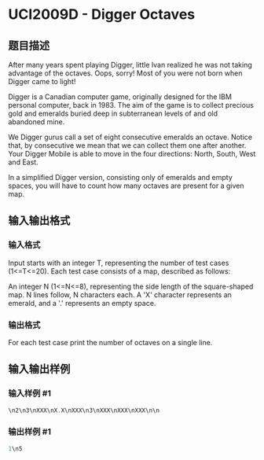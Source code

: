 # UCI2009D - Digger Octaves

## 题目描述

After many years spent playing Digger, little Ivan realized he was not taking advantage of the octaves. Oops, sorry! Most of you were not born when Digger came to light!

Digger is a Canadian computer game, originally designed for the IBM personal computer, back in 1983. The aim of the game is to collect precious gold and emeralds buried deep in subterranean levels of and old abandoned mine.

We Digger gurus call a set of eight consecutive emeralds an octave. Notice that, by consecutive we mean that we can collect them one after another. Your Digger Mobile is able to move in the four directions: North, South, West and East.

In a simplified Digger version, consisting only of emeralds and empty spaces, you will have to count how many octaves are present for a given map.

## 输入输出格式

### 输入格式

Input starts with an integer T, representing the number of test cases (1<=T<=20). Each test case consists of a map, described as follows:

An integer N (1<=N<=8), representing the side length of the square-shaped map. N lines follow, N characters each. A 'X' character represents an emerald, and a '.' represents an empty space.

### 输出格式

For each test case print the number of octaves on a single line.

## 输入输出样例

### 输入样例 #1

```cpp
\n2\n3\nXXX\nX.X\nXXX\n3\nXXX\nXXX\nXXX\n\n
```


### 输出样例 #1

```cpp
1\n5
```


